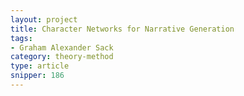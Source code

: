 ```yaml
---
layout: project
title: Character Networks for Narrative Generation
tags:
- Graham Alexander Sack
category: theory-method
type: article
snipper: 186
---
```

